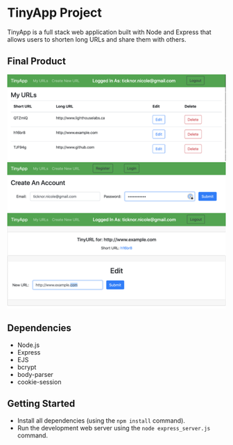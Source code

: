 # TinyApp Project

TinyApp is a full stack web application built with Node and Express that allows users to shorten long URLs and share them with others.

## Final Product

!["screenshot description"](https://github.com/nicoleticknor/tinyapp/blob/master/docs/browse-or-delete-URLs.png)
!["screenshot description"](https://github.com/nicoleticknor/tinyapp/blob/master/docs/create-users.png?raw=true)
!["screenshot description"](https://github.com/nicoleticknor/tinyapp/blob/master/docs/read-and-edit-URLs.png)

## Dependencies

- Node.js
- Express
- EJS
- bcrypt
- body-parser
- cookie-session

## Getting Started

- Install all dependencies (using the `npm install` command).
- Run the development web server using the `node express_server.js` command.
